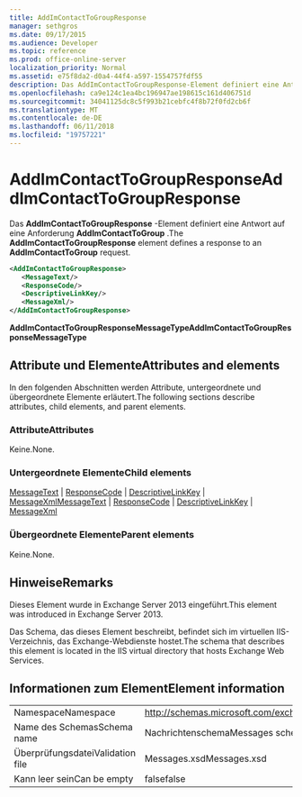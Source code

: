 ```yaml
---
title: AddImContactToGroupResponse
manager: sethgros
ms.date: 09/17/2015
ms.audience: Developer
ms.topic: reference
ms.prod: office-online-server
localization_priority: Normal
ms.assetid: e75f8da2-d0a4-44f4-a597-1554757fdf55
description: Das AddImContactToGroupResponse-Element definiert eine Antwort auf eine Anforderung AddImContactToGroup.
ms.openlocfilehash: ca9e124c1ea4bc196947ae198615c161d406751d
ms.sourcegitcommit: 34041125dc8c5f993b21cebfc4f8b72f0fd2cb6f
ms.translationtype: MT
ms.contentlocale: de-DE
ms.lasthandoff: 06/11/2018
ms.locfileid: "19757221"
---
```

# <a name="addimcontacttogroupresponse"></a><span data-ttu-id="fb7b4-103">AddImContactToGroupResponse</span><span class="sxs-lookup"><span data-stu-id="fb7b4-103">AddImContactToGroupResponse</span></span>

<span data-ttu-id="fb7b4-104">Das **AddImContactToGroupResponse** -Element definiert eine Antwort auf eine Anforderung **AddImContactToGroup** .</span><span class="sxs-lookup"><span data-stu-id="fb7b4-104">The **AddImContactToGroupResponse** element defines a response to an **AddImContactToGroup** request.</span></span> 
  
```XML
<AddImContactToGroupResponse>
   <MessageText/>
   <ResponseCode/>
   <DescriptiveLinkKey/>
   <MessageXml/>
</AddImContactToGroupResponse>
```

 <span data-ttu-id="fb7b4-105">**AddImContactToGroupResponseMessageType**</span><span class="sxs-lookup"><span data-stu-id="fb7b4-105">**AddImContactToGroupResponseMessageType**</span></span>
## <a name="attributes-and-elements"></a><span data-ttu-id="fb7b4-106">Attribute und Elemente</span><span class="sxs-lookup"><span data-stu-id="fb7b4-106">Attributes and elements</span></span>

<span data-ttu-id="fb7b4-107">In den folgenden Abschnitten werden Attribute, untergeordnete und übergeordnete Elemente erläutert.</span><span class="sxs-lookup"><span data-stu-id="fb7b4-107">The following sections describe attributes, child elements, and parent elements.</span></span>
  
### <a name="attributes"></a><span data-ttu-id="fb7b4-108">Attribute</span><span class="sxs-lookup"><span data-stu-id="fb7b4-108">Attributes</span></span>

<span data-ttu-id="fb7b4-109">Keine.</span><span class="sxs-lookup"><span data-stu-id="fb7b4-109">None.</span></span>
  
### <a name="child-elements"></a><span data-ttu-id="fb7b4-110">Untergeordnete Elemente</span><span class="sxs-lookup"><span data-stu-id="fb7b4-110">Child elements</span></span>

<span data-ttu-id="fb7b4-111">[MessageText](messagetext.md) | [ResponseCode](responsecode.md) | [DescriptiveLinkKey](descriptivelinkkey.md) | [MessageXml](messagexml.md)</span><span class="sxs-lookup"><span data-stu-id="fb7b4-111">[MessageText](messagetext.md) | [ResponseCode](responsecode.md) | [DescriptiveLinkKey](descriptivelinkkey.md) | [MessageXml](messagexml.md)</span></span>
  
### <a name="parent-elements"></a><span data-ttu-id="fb7b4-112">Übergeordnete Elemente</span><span class="sxs-lookup"><span data-stu-id="fb7b4-112">Parent elements</span></span>

<span data-ttu-id="fb7b4-113">Keine.</span><span class="sxs-lookup"><span data-stu-id="fb7b4-113">None.</span></span>
  
## <a name="remarks"></a><span data-ttu-id="fb7b4-114">Hinweise</span><span class="sxs-lookup"><span data-stu-id="fb7b4-114">Remarks</span></span>

<span data-ttu-id="fb7b4-115">Dieses Element wurde in Exchange Server 2013 eingeführt.</span><span class="sxs-lookup"><span data-stu-id="fb7b4-115">This element was introduced in Exchange Server 2013.</span></span>
  
<span data-ttu-id="fb7b4-116">Das Schema, das dieses Element beschreibt, befindet sich im virtuellen IIS-Verzeichnis, das Exchange-Webdienste hostet.</span><span class="sxs-lookup"><span data-stu-id="fb7b4-116">The schema that describes this element is located in the IIS virtual directory that hosts Exchange Web Services.</span></span>
  
## <a name="element-information"></a><span data-ttu-id="fb7b4-117">Informationen zum Element</span><span class="sxs-lookup"><span data-stu-id="fb7b4-117">Element information</span></span>

|||
|:-----|:-----|
|<span data-ttu-id="fb7b4-118">Namespace</span><span class="sxs-lookup"><span data-stu-id="fb7b4-118">Namespace</span></span>  <br/> |http://schemas.microsoft.com/exchange/services/2006/messages  <br/> |
|<span data-ttu-id="fb7b4-119">Name des Schemas</span><span class="sxs-lookup"><span data-stu-id="fb7b4-119">Schema name</span></span>  <br/> |<span data-ttu-id="fb7b4-120">Nachrichtenschema</span><span class="sxs-lookup"><span data-stu-id="fb7b4-120">Messages schema</span></span>  <br/> |
|<span data-ttu-id="fb7b4-121">Überprüfungsdatei</span><span class="sxs-lookup"><span data-stu-id="fb7b4-121">Validation file</span></span>  <br/> |<span data-ttu-id="fb7b4-122">Messages.xsd</span><span class="sxs-lookup"><span data-stu-id="fb7b4-122">Messages.xsd</span></span>  <br/> |
|<span data-ttu-id="fb7b4-123">Kann leer sein</span><span class="sxs-lookup"><span data-stu-id="fb7b4-123">Can be empty</span></span>  <br/> |<span data-ttu-id="fb7b4-124">false</span><span class="sxs-lookup"><span data-stu-id="fb7b4-124">false</span></span>  <br/> |
   

